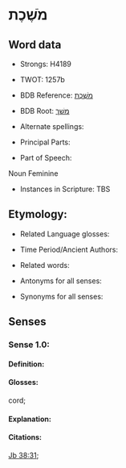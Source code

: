 # מֹשֶׁכֶת

<!-- Status: S2="NeedsEdits" -->
<!-- Lexica used for edits:   -->

## Word data

* Strongs: H4189

* TWOT: 1257b

* BDB Reference: [מֹשֶׁכֶת](rc://en/bdb/dict/m.du.ad)

* BDB Root: [משׁך](rc://en/bdb/dict/m.du.aa)

* Alternate spellings:

* Principal Parts:

* Part of Speech:

Noun Feminine

* Instances in Scripture: TBS

## Etymology:

* Related Language glosses:

* Time Period/Ancient Authors:

* Related words:

* Antonyms for all senses:

* Synonyms for all senses:

## Senses

### Sense 1.0:

#### Definition:

#### Glosses:

cord; 

#### Explanation:

#### Citations:

[Jb 38:31](rc://he/uhb/book/job/38/31); 


